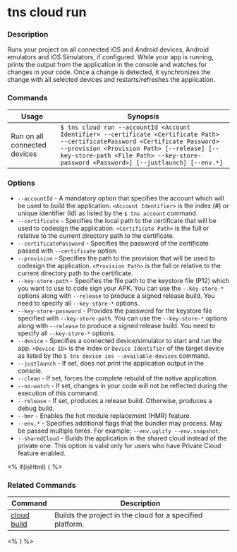 # tns cloud run

### Description

Runs your project on all connected iOS and Android devices, Android emulators and iOS Simulators, if configured. While your app is running, prints the output from the application in the console and watches for changes in your code. Once a change is detected, it synchronizes the change with all selected devices and restarts/refreshes the application.

### Commands

Usage | Synopsis
---|---
Run on all connected devices | `$ tns cloud run --accountId <Account Identifier> --certificate <Certificate Path> --certificatePassword <Certificate Password> --provision <Provision Path> [--release] [--key-store-path <File Path> --key-store-password <Password>] [--justlaunch] [--env.*]`

### Options

* `--accountId` - A mandatory option that specifies the account which will be used to build the application. `<Account Identifier>` is the index (#) or unique identifier (Id) as listed by the `$ tns account` command.
* `--certificate` - Specifies the local path to the certificate that will be used to codesign the application. `<Certificate Path>` is the full or relative to the current directory path to the certificate.
* `--certificatePassword` - Specifies the password of the certificate passed with `--certificate` option.
* `--provision` - Specifies the path to the provision that will be used to codesign the application. `<Provision Path>` is the full or relative to the current directory path to the certificate.
* `--key-store-path` - Specifies the file path to the keystore file (P12) which you want to use to code sign your APK. You can use the `--key-store-*` options along with `--release` to produce a signed release build. You need to specify all `--key-store-*` options.
* `--key-store-password` - Provides the password for the keystore file specified with `--key-store-path`. You can use the `--key-store-*` options along with `--release` to produce a signed release build. You need to specify all `--key-store-*` options.
* `--device` - Specifies a connected device/simulator to start and run the app. `<Device ID>` is the index or `Device Identifier` of the target device as listed by the `$ tns device ios --available-devices` command.
* `--justlaunch` - If set, does not print the application output in the console.
* `--clean` - If set, forces the complete rebuild of the native application.
* `--no-watch` - If set, changes in your code will not be reflected during the execution of this command.
* `--release` - If set, produces a release build. Otherwise, produces a debug build.
* `--hmr` - Enables the hot module replacement (HMR) feature.
* `--env.*` - Specifies additional flags that the bundler may process. May be passed multiple times. For example: `--env.uglify --env.snapshot`.
* `--sharedCloud` - Builds the application in the shared cloud instead of the private one. This option is valid only for users who have Private Cloud feature enabled.

<% if(isHtml) { %>

### Related Commands

Command | Description
----------|----------
[cloud build](cloud-build.html) | Builds the project in the cloud for a specified platform.
<% } %>
